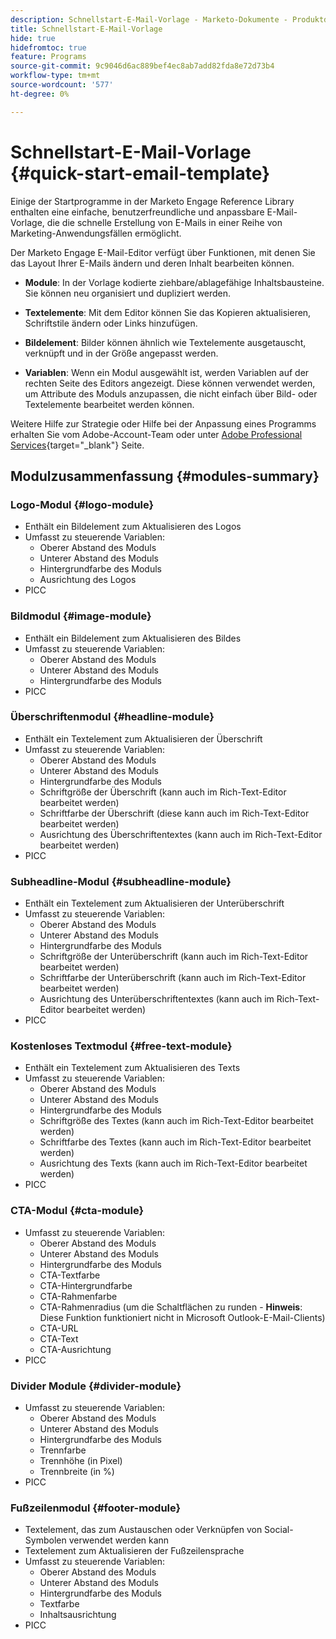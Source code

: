 ```yaml
---
description: Schnellstart-E-Mail-Vorlage - Marketo-Dokumente - Produktdokumentation
title: Schnellstart-E-Mail-Vorlage
hide: true
hidefromtoc: true
feature: Programs
source-git-commit: 9c9046d6ac889bef4ec8ab7add82fda8e72d73b4
workflow-type: tm+mt
source-wordcount: '577'
ht-degree: 0%

---
```


# Schnellstart-E-Mail-Vorlage {#quick-start-email-template}

Einige der Startprogramme in der Marketo Engage Reference Library enthalten eine einfache, benutzerfreundliche und anpassbare E-Mail-Vorlage, die die schnelle Erstellung von E-Mails in einer Reihe von Marketing-Anwendungsfällen ermöglicht.

Der Marketo Engage E-Mail-Editor verfügt über Funktionen, mit denen Sie das Layout Ihrer E-Mails ändern und deren Inhalt bearbeiten können.

* **Module**: In der Vorlage kodierte ziehbare/ablagefähige Inhaltsbausteine. Sie können neu organisiert und dupliziert werden.

* **Textelemente**: Mit dem Editor können Sie das Kopieren aktualisieren, Schriftstile ändern oder Links hinzufügen.

* **Bildelement**: Bilder können ähnlich wie Textelemente ausgetauscht, verknüpft und in der Größe angepasst werden.

* **Variablen**: Wenn ein Modul ausgewählt ist, werden Variablen auf der rechten Seite des Editors angezeigt. Diese können verwendet werden, um Attribute des Moduls anzupassen, die nicht einfach über Bild- oder Textelemente bearbeitet werden können.

Weitere Hilfe zur Strategie oder Hilfe bei der Anpassung eines Programms erhalten Sie vom Adobe-Account-Team oder unter [Adobe Professional Services](https://business.adobe.com/customers/consulting-services/main.html){target="_blank"} Seite.

## Modulzusammenfassung {#modules-summary}

### Logo-Modul {#logo-module}

* Enthält ein Bildelement zum Aktualisieren des Logos
* Umfasst zu steuerende Variablen:
   * Oberer Abstand des Moduls
   * Unterer Abstand des Moduls
   * Hintergrundfarbe des Moduls
   * Ausrichtung des Logos
* PICC

### Bildmodul {#image-module}

* Enthält ein Bildelement zum Aktualisieren des Bildes
* Umfasst zu steuerende Variablen:
   * Oberer Abstand des Moduls
   * Unterer Abstand des Moduls
   * Hintergrundfarbe des Moduls
* PICC

### Überschriftenmodul {#headline-module}

* Enthält ein Textelement zum Aktualisieren der Überschrift
* Umfasst zu steuerende Variablen:
   * Oberer Abstand des Moduls
   * Unterer Abstand des Moduls
   * Hintergrundfarbe des Moduls
   * Schriftgröße der Überschrift (kann auch im Rich-Text-Editor bearbeitet werden)
   * Schriftfarbe der Überschrift (diese kann auch im Rich-Text-Editor bearbeitet werden)
   * Ausrichtung des Überschriftentextes (kann auch im Rich-Text-Editor bearbeitet werden)
* PICC

### Subheadline-Modul {#subheadline-module}

* Enthält ein Textelement zum Aktualisieren der Unterüberschrift
* Umfasst zu steuerende Variablen:
   * Oberer Abstand des Moduls
   * Unterer Abstand des Moduls
   * Hintergrundfarbe des Moduls
   * Schriftgröße der Unterüberschrift (kann auch im Rich-Text-Editor bearbeitet werden)
   * Schriftfarbe der Unterüberschrift (kann auch im Rich-Text-Editor bearbeitet werden)
   * Ausrichtung des Unterüberschriftentextes (kann auch im Rich-Text-Editor bearbeitet werden)
* PICC

### Kostenloses Textmodul {#free-text-module}

* Enthält ein Textelement zum Aktualisieren des Texts
* Umfasst zu steuerende Variablen:
   * Oberer Abstand des Moduls
   * Unterer Abstand des Moduls
   * Hintergrundfarbe des Moduls
   * Schriftgröße des Textes (kann auch im Rich-Text-Editor bearbeitet werden)
   * Schriftfarbe des Textes (kann auch im Rich-Text-Editor bearbeitet werden)
   * Ausrichtung des Texts (kann auch im Rich-Text-Editor bearbeitet werden)
* PICC

### CTA-Modul {#cta-module}

* Umfasst zu steuerende Variablen:
   * Oberer Abstand des Moduls
   * Unterer Abstand des Moduls
   * Hintergrundfarbe des Moduls
   * CTA-Textfarbe
   * CTA-Hintergrundfarbe
   * CTA-Rahmenfarbe
   * CTA-Rahmenradius (um die Schaltflächen zu runden - **Hinweis**: Diese Funktion funktioniert nicht in Microsoft Outlook-E-Mail-Clients)
   * CTA-URL
   * CTA-Text
   * CTA-Ausrichtung
* PICC

### Divider Module {#divider-module}

* Umfasst zu steuerende Variablen:
   * Oberer Abstand des Moduls
   * Unterer Abstand des Moduls
   * Hintergrundfarbe des Moduls
   * Trennfarbe
   * Trennhöhe (in Pixel)
   * Trennbreite (in %)
* PICC

### Fußzeilenmodul {#footer-module}

* Textelement, das zum Austauschen oder Verknüpfen von Social-Symbolen verwendet werden kann
* Textelement zum Aktualisieren der Fußzeilensprache
* Umfasst zu steuerende Variablen:
   * Oberer Abstand des Moduls
   * Unterer Abstand des Moduls
   * Hintergrundfarbe des Moduls
   * Textfarbe
   * Inhaltsausrichtung
* PICC
